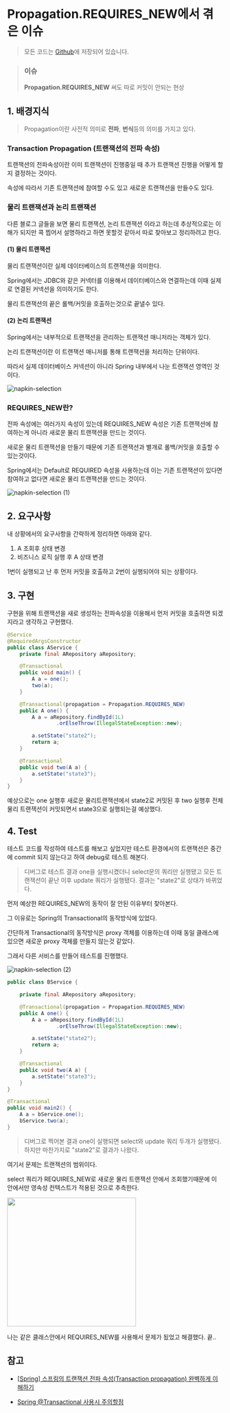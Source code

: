 # Propagation.REQUIRES_NEW에서 겪은 이슈

> 모든 코드는 [Github](https://github.com/TeTedo/blog-code/tree/main/springboot-propagation-required-new)에 저장되어 있습니다.

> ### 이슈
>
> **Propagation.REQUIRES_NEW** 써도 따로 커밋이 안되는 현상

## 1. 배경지식

> Propagation이란 사전적 의미로 **전파**, **번식**등의 의미를 가지고 있다.

### Transaction Propagation (트랜잭션의 전파 속성)

트랜잭션의 전파속성이란 이미 트랜잭션이 진행중일 때 추가 트랜잭션 진행을 어떻게 할지 결정하는 것이다.

속성에 따라서 기존 트랜잭션에 참여할 수도 있고 새로운 트랜잭션을 만들수도 있다.

### 물리 트랜잭션과 논리 트랜잭션

다른 블로그 글들을 보면 물리 트랜잭션, 논리 트랜잭션 이라고 하는데 추상적으로는 이해가 되지만 콕 찝어서 설명하라고 하면 못할것 같아서 따로 찾아보고 정리하려고 한다.

#### (1) 물리 트랜잭션

물리 트랜잭션이란 실제 데이터베이스의 트랜잭션을 의미한다.

Spring에서는 JDBC와 같은 커넥터를 이용해서 데이터베이스와 연결하는데 이때 실제로 연결된 커넥션을 의미하기도 한다.

물리 트랜잭션의 끝은 롤백/커밋을 호출하는것으로 끝낼수 있다.

#### (2) 논리 트랜잭션

Spring에서는 내부적으로 트랜잭션을 관리하는 트랜잭션 매니저라는 객체가 있다.

논리 트랜잭션이란 이 트랜잭션 매니저를 통해 트랜잭션을 처리하는 단위이다.

따라서 실제 데이터베이스 커넥션이 아니라 Spring 내부에서 나눈 트랜잭션 영역인 것이다.

![napkin-selection](https://github.com/user-attachments/assets/76dfc9d4-a432-4804-ac52-bfd11fbf0913)

### REQUIRES_NEW란?

전파 속성에는 여러가지 속성이 있는데 REQUIRES_NEW 속성은 기존 트랜잭션에 참여하는게 아니라 새로운 물리 트랜잭션을 만드는 것이다.

새로운 물리 트랜잭션을 만들기 때문에 기존 트랜잭션과 별개로 롤백/커밋을 호출할 수 있는것이다.

Spring에서는 Default로 REQUIRED 속성을 사용하는데 이는 기존 트랜잭션이 있다면 참여하고 없다면 새로운 물리 트랜잭션을 만드는 것이다.

![napkin-selection (1)](https://github.com/user-attachments/assets/8c652212-8cc4-4d56-9fa5-a2f18d57c5b4)

## 2. 요구사항

내 상황에서의 요구사항을 간략하게 정리하면 아래와 같다.

1. A 조회후 상태 변경
2. 비즈니스 로직 실행 후 A 상태 변경

1번이 실행되고 난 후 먼저 커밋을 호출하고 2번이 실행되어야 되는 상황이다.

## 3. 구현

구현을 위해 트랜잭션을 새로 생성하는 전파속성을 이용해서 먼저 커밋을 호출하면 되겠지라고 생각하고 구현했다.

```java
@Service
@RequiredArgsConstructor
public class AService {
    private final ARepository aRepository;

    @Transactional
    public void main() {
        A a = one();
        two(a);
    }

    @Transactional(propagation = Propagation.REQUIRES_NEW)
    public A one() {
        A a = aRepository.findById(1L)
                .orElseThrow(IllegalStateException::new);

        a.setState("state2");
        return a;
    }

    @Transactional
    public void two(A a) {
        a.setState("state3");
    }
}
```

예상으로는 one 실행후 새로운 물리트랜잭션에서 state2로 커밋된 후 two 실행후 전체 물리 트랜잭션이 커밋되면서 state3으로 실행되는걸 예상했다.

## 4. Test

테스트 코드를 작성하여 테스트를 해보고 싶었지만 테스트 환경에서의 트랜잭션은 중간에 commit 되지 않는다고 하여 debug로 테스트 해본다.

> 디버그로 테스트 결과 one을 실행시켰더니 select문의 쿼리만 실행됐고 모든 트랜잭션이 끝난 이후 update 쿼리가 실행됐다. 결과는 "state2"로 상태가 바뀌었다.

먼저 예상한 REQUIRES_NEW의 동작이 잘 안된 이유부터 찾아본다.

그 이유로는 Spring의 Transactional의 동작방식에 있었다.

간단하게 Transactional의 동작방식은 proxy 객체를 이용하는데 이때 동일 클래스에 있으면 새로운 proxy 객체를 만들지 않는것 같았다.

그래서 다른 서비스를 만들어 테스트를 진행했다.

![napkin-selection (2)](https://github.com/user-attachments/assets/ff97fab1-3d45-4aa6-9c04-580e08d59f1b)

```java
public class BService {

    private final ARepository aRepository;

    @Transactional(propagation = Propagation.REQUIRES_NEW)
    public A one() {
        A a = aRepository.findById(1L)
                .orElseThrow(IllegalStateException::new);

        a.setState("state2");
        return a;
    }

    @Transactional
    public void two(A a) {
        a.setState("state3");
    }
}

@Transactional
public void main2() {
    A a = bService.one();
    bService.two(a);
}
```

> 디버그로 찍어본 결과 one이 실행되면 select와 update 쿼리 두개가 실행됐다. 하지만 마찬가지로 "state2"로 결과가 나왔다.

여기서 문제는 트랜잭션의 범위이다.

select 쿼리가 REQUIRES_NEW로 새로운 물리 트랜잭션 안에서 조회했기때문에 이 안에서만 영속성 컨텍스트가 적용된 것으로 추측한다.

<img width=300 height=300 src="https://github.com/user-attachments/assets/48930b8b-53a1-44da-b9fc-ab4266491528"/>

나는 같은 클래스안에서 REQUIRES_NEW를 사용해서 문제가 됬었고 해결했다. 끝..

## 참고

- [[Spring] 스프링의 트랜잭션 전파 속성(Transaction propagation) 완벽하게 이해하기](https://mangkyu.tistory.com/269)

- [Spring @Transactional 사용시 주의할점](https://velog.io/@roro/Spring-Transactional-%EC%82%AC%EC%9A%A9%EC%8B%9C-%EC%A3%BC%EC%9D%98%ED%95%A0%EC%A0%90)
